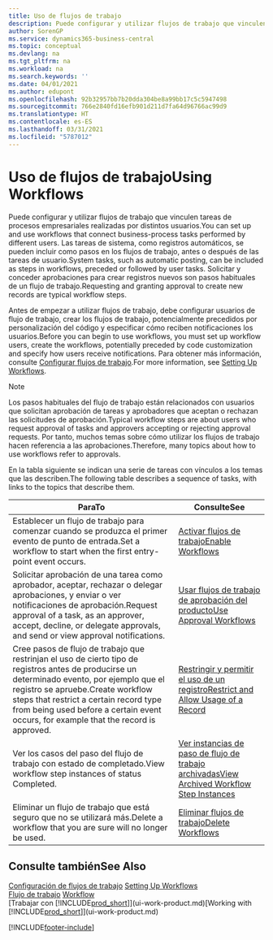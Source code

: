 ```yaml
---
title: Uso de flujos de trabajo
description: Puede configurar y utilizar flujos de trabajo que vinculen tareas de procesos empresariales realizadas por distintos usuarios. Conozca los diferentes pasos que debe seguir para comenzar a usar los flujos de trabajo.
author: SorenGP
ms.service: dynamics365-business-central
ms.topic: conceptual
ms.devlang: na
ms.tgt_pltfrm: na
ms.workload: na
ms.search.keywords: ''
ms.date: 04/01/2021
ms.author: edupont
ms.openlocfilehash: 92b32957bb7b20dda304be8a99bb17c5c5947498
ms.sourcegitcommit: 766e2840fd16efb901d211d7fa64d96766ac99d9
ms.translationtype: HT
ms.contentlocale: es-ES
ms.lasthandoff: 03/31/2021
ms.locfileid: "5787012"
---
```

# <a name="using-workflows"></a><span data-ttu-id="1b04e-104">Uso de flujos de trabajo</span><span class="sxs-lookup"><span data-stu-id="1b04e-104">Using Workflows</span></span>
<span data-ttu-id="1b04e-105">Puede configurar y utilizar flujos de trabajo que vinculen tareas de procesos empresariales realizadas por distintos usuarios.</span><span class="sxs-lookup"><span data-stu-id="1b04e-105">You can set up and use workflows that connect business-process tasks performed by different users.</span></span> <span data-ttu-id="1b04e-106">Las tareas de sistema, como registros automáticos, se pueden incluir como pasos en los flujos de trabajo, antes o después de las tareas de usuario.</span><span class="sxs-lookup"><span data-stu-id="1b04e-106">System tasks, such as automatic posting, can be included as steps in workflows, preceded or followed by user tasks.</span></span> <span data-ttu-id="1b04e-107">Solicitar y conceder aprobaciones para crear registros nuevos son pasos habituales de un flujo de trabajo.</span><span class="sxs-lookup"><span data-stu-id="1b04e-107">Requesting and granting approval to create new records are typical workflow steps.</span></span>  

 <span data-ttu-id="1b04e-108">Antes de empezar a utilizar flujos de trabajo, debe configurar usuarios de flujo de trabajo, crear los flujos de trabajo, potencialmente precedidos por personalización del código y especificar cómo reciben notificaciones los usuarios.</span><span class="sxs-lookup"><span data-stu-id="1b04e-108">Before you can begin to use workflows, you must set up workflow users, create the workflows, potentially preceded by code customization and specify how users receive notifications.</span></span> <span data-ttu-id="1b04e-109">Para obtener más información, consulte [Configurar flujos de trabajo](across-set-up-workflows.md).</span><span class="sxs-lookup"><span data-stu-id="1b04e-109">For more information, see [Setting Up Workflows](across-set-up-workflows.md).</span></span>  

> [!NOTE]  
>  <span data-ttu-id="1b04e-110">Los pasos habituales del flujo de trabajo están relacionados con usuarios que solicitan aprobación de tareas y aprobadores que aceptan o rechazan las solicitudes de aprobación.</span><span class="sxs-lookup"><span data-stu-id="1b04e-110">Typical workflow steps are about users who request approval of tasks and approvers accepting or rejecting approval requests.</span></span> <span data-ttu-id="1b04e-111">Por tanto, muchos temas sobre cómo utilizar los flujos de trabajo hacen referencia a las aprobaciones.</span><span class="sxs-lookup"><span data-stu-id="1b04e-111">Therefore, many topics about how to use workflows refer to approvals.</span></span>  

 <span data-ttu-id="1b04e-112">En la tabla siguiente se indican una serie de tareas con vínculos a los temas que las describen.</span><span class="sxs-lookup"><span data-stu-id="1b04e-112">The following table describes a sequence of tasks, with links to the topics that describe them.</span></span>  

|<span data-ttu-id="1b04e-113">**Para**</span><span class="sxs-lookup"><span data-stu-id="1b04e-113">**To**</span></span>|<span data-ttu-id="1b04e-114">**Consulte**</span><span class="sxs-lookup"><span data-stu-id="1b04e-114">**See**</span></span>|  
|------------|-------------|  
|<span data-ttu-id="1b04e-115">Establecer un flujo de trabajo para comenzar cuando se produzca el primer evento de punto de entrada.</span><span class="sxs-lookup"><span data-stu-id="1b04e-115">Set a workflow to start when the first entry-point event occurs.</span></span>|[<span data-ttu-id="1b04e-116">Activar flujos de trabajo</span><span class="sxs-lookup"><span data-stu-id="1b04e-116">Enable Workflows</span></span>](across-how-to-enable-workflows.md)|  
|<span data-ttu-id="1b04e-117">Solicitar aprobación de una tarea como aprobador, aceptar, rechazar o delegar aprobaciones, y enviar o ver notificaciones de aprobación.</span><span class="sxs-lookup"><span data-stu-id="1b04e-117">Request approval of a task, as an approver, accept, decline, or delegate approvals, and send or view approval notifications.</span></span>|[<span data-ttu-id="1b04e-118">Usar flujos de trabajo de aprobación del producto</span><span class="sxs-lookup"><span data-stu-id="1b04e-118">Use Approval Workflows</span></span>](across-how-use-approval-workflows.md)|  
|<span data-ttu-id="1b04e-119">Cree pasos de flujo de trabajo que restrinjan el uso de cierto tipo de registros antes de producirse un determinado evento, por ejemplo que el registro se apruebe.</span><span class="sxs-lookup"><span data-stu-id="1b04e-119">Create workflow steps that restrict a certain record type from being used before a certain event occurs, for example that the record is approved.</span></span>|[<span data-ttu-id="1b04e-120">Restringir y permitir el uso de un registro</span><span class="sxs-lookup"><span data-stu-id="1b04e-120">Restrict and Allow Usage of a Record</span></span>](across-how-to-restrict-and-allow-usage-of-a-record.md)|  
|<span data-ttu-id="1b04e-121">Ver los casos del paso del flujo de trabajo con estado de completado.</span><span class="sxs-lookup"><span data-stu-id="1b04e-121">View workflow step instances of status Completed.</span></span>|[<span data-ttu-id="1b04e-122">Ver instancias de paso de flujo de trabajo archivadas</span><span class="sxs-lookup"><span data-stu-id="1b04e-122">View Archived Workflow Step Instances</span></span>](across-how-to-view-archived-workflow-step-instances.md)|  
|<span data-ttu-id="1b04e-123">Eliminar un flujo de trabajo que está seguro que no se utilizará más.</span><span class="sxs-lookup"><span data-stu-id="1b04e-123">Delete a workflow that you are sure will no longer be used.</span></span>|[<span data-ttu-id="1b04e-124">Eliminar flujos de trabajo</span><span class="sxs-lookup"><span data-stu-id="1b04e-124">Delete Workflows</span></span>](across-how-to-delete-workflows.md)|  

## <a name="see-also"></a><span data-ttu-id="1b04e-125">Consulte también</span><span class="sxs-lookup"><span data-stu-id="1b04e-125">See Also</span></span>  
<span data-ttu-id="1b04e-126">[Configuración de flujos de trabajo](across-set-up-workflows.md) </span><span class="sxs-lookup"><span data-stu-id="1b04e-126">[Setting Up Workflows](across-set-up-workflows.md) </span></span>  
<span data-ttu-id="1b04e-127">[Flujo de trabajo](across-workflow.md) </span><span class="sxs-lookup"><span data-stu-id="1b04e-127">[Workflow](across-workflow.md) </span></span>  
<span data-ttu-id="1b04e-128">[Trabajar con [!INCLUDE[prod_short](includes/prod_short.md)]](ui-work-product.md)</span><span class="sxs-lookup"><span data-stu-id="1b04e-128">[Working with [!INCLUDE[prod_short](includes/prod_short.md)]](ui-work-product.md)</span></span>


[!INCLUDE[footer-include](includes/footer-banner.md)]
